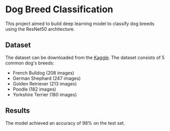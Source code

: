 # Dog Breed Classification


This project aimed to build deep learning model to classify dog breeds using the ResNet50 architecture.

## Dataset

The dataset can be downloaded from the [Kaggle](https://www.kaggle.com/datasets/yapwh1208/dogs-breed-dataset).
The dataset consists of 5 common dog's breeds:
* French Bulldog (208 images)
* German Shephard (247 images)
* Golden Retriever (213 images)
* Poodle (182 images)
* Yorkshire Terrier (180 images)

## Results

The model achieved an accuracy of 98% on the test set.

